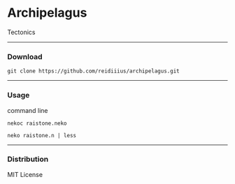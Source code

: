 # Archipelagus
Tectonics

---

### Download

    git clone https://github.com/reidiiius/archipelagus.git

---

### Usage
command line

    nekoc raistone.neko

    neko raistone.n | less

---

### Distribution
MIT License


